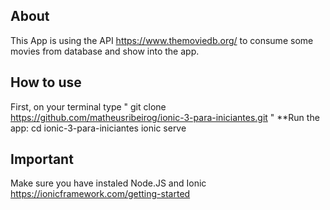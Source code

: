 ## About
This App is using the API https://www.themoviedb.org/  to consume some movies from database and show into the app.


## How to use 
First, on your terminal type " git clone https://github.com/matheusribeirog/ionic-3-para-iniciantes.git " 
**Run the app:
cd ionic-3-para-iniciantes
ionic serve

## Important
Make sure you have instaled Node.JS and Ionic https://ionicframework.com/getting-started


